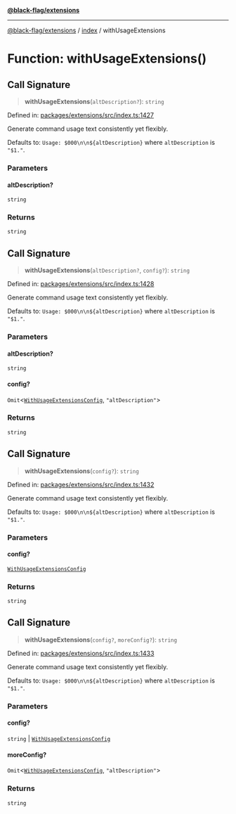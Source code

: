 [**@black-flag/extensions**](../../README.md)

***

[@black-flag/extensions](../../README.md) / [index](../README.md) / withUsageExtensions

# Function: withUsageExtensions()

## Call Signature

> **withUsageExtensions**(`altDescription?`): `string`

Defined in: [packages/extensions/src/index.ts:1427](https://github.com/Xunnamius/black-flag/blob/c5ada654b2eb8206c373e88bdba1d3a12ccec944/packages/extensions/src/index.ts#L1427)

Generate command usage text consistently yet flexibly.

Defaults to: `Usage: $000\n\n${altDescription}` where `altDescription` is
`"$1."`.

### Parameters

#### altDescription?

`string`

### Returns

`string`

## Call Signature

> **withUsageExtensions**(`altDescription?`, `config?`): `string`

Defined in: [packages/extensions/src/index.ts:1428](https://github.com/Xunnamius/black-flag/blob/c5ada654b2eb8206c373e88bdba1d3a12ccec944/packages/extensions/src/index.ts#L1428)

Generate command usage text consistently yet flexibly.

Defaults to: `Usage: $000\n\n${altDescription}` where `altDescription` is
`"$1."`.

### Parameters

#### altDescription?

`string`

#### config?

`Omit`\<[`WithUsageExtensionsConfig`](../type-aliases/WithUsageExtensionsConfig.md), `"altDescription"`\>

### Returns

`string`

## Call Signature

> **withUsageExtensions**(`config?`): `string`

Defined in: [packages/extensions/src/index.ts:1432](https://github.com/Xunnamius/black-flag/blob/c5ada654b2eb8206c373e88bdba1d3a12ccec944/packages/extensions/src/index.ts#L1432)

Generate command usage text consistently yet flexibly.

Defaults to: `Usage: $000\n\n${altDescription}` where `altDescription` is
`"$1."`.

### Parameters

#### config?

[`WithUsageExtensionsConfig`](../type-aliases/WithUsageExtensionsConfig.md)

### Returns

`string`

## Call Signature

> **withUsageExtensions**(`config?`, `moreConfig?`): `string`

Defined in: [packages/extensions/src/index.ts:1433](https://github.com/Xunnamius/black-flag/blob/c5ada654b2eb8206c373e88bdba1d3a12ccec944/packages/extensions/src/index.ts#L1433)

Generate command usage text consistently yet flexibly.

Defaults to: `Usage: $000\n\n${altDescription}` where `altDescription` is
`"$1."`.

### Parameters

#### config?

`string` | [`WithUsageExtensionsConfig`](../type-aliases/WithUsageExtensionsConfig.md)

#### moreConfig?

`Omit`\<[`WithUsageExtensionsConfig`](../type-aliases/WithUsageExtensionsConfig.md), `"altDescription"`\>

### Returns

`string`
